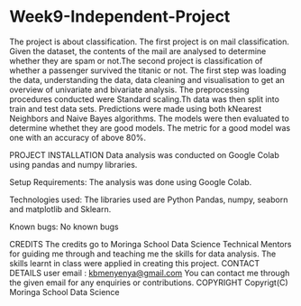# Week9-Independent-Project

The project is about classification. The first project is on mail classification. Given the dataset, the contents of the mail are analysed to determine whether they are spam or not.The second project is classification of whether a passenger survived the titanic or not. The first step was loading the data, understanding the data, data cleaning and visualisation to get an overview of univariate and bivariate analysis. The preprocessing procedures conducted were Standard scaling.Th data was then split into train and test data sets. Predictions were made using both kNearest Neighbors and Naive Bayes algorithms. The models were then evaluated to determine whethet they are good models. The metric for a good model was one with an accuracy of above 80%. 


PROJECT INSTALLATION Data analysis was conducted on Google Colab using pandas and numpy libraries.

Setup Requirements: The analysis was done using Google Colab.

Technologies used: The libraries used are Python Pandas, numpy, seaborn and matplotlib and Sklearn.

Known bugs: No known bugs

CREDITS The credits go to Moringa School Data Science Technical Mentors for guiding me through and teaching me the skills for data analysis. The skills learnt in class were applied in creating this project. CONTACT DETAILS user email : kbmenyenya@gmail.com You can contact me through the given email for any enquiries or contributions. COPYRIGHT Copyrigt(C) Moringa School Data Science
